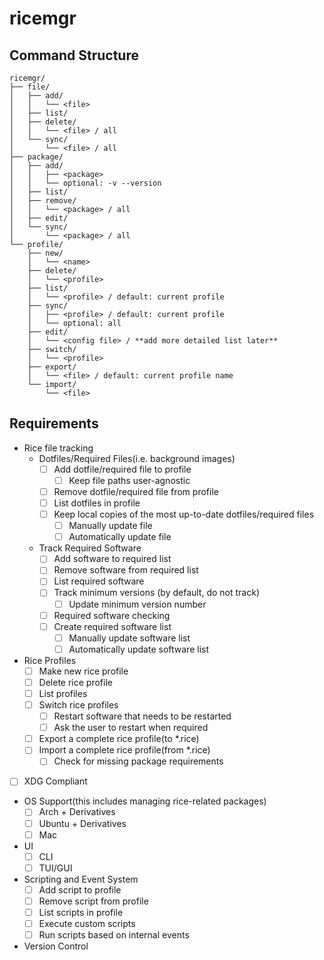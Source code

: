 # ricemgr
## Command Structure
```
ricemgr/
├── file/
│   ├── add/
│   │   └── <file>
│   ├── list/
│   ├── delete/
│   │   └── <file> / all
│   └── sync/
│       └── <file> / all
├── package/
│   ├── add/
│   │   ├── <package>
│   │   └── optional: -v --version
│   ├── list/
│   ├── remove/
│   │   └── <package> / all
│   ├── edit/
│   └── sync/
│       └── <package> / all
└── profile/
    ├── new/
    │   └── <name>
    ├── delete/
    │   └── <profile>
    ├── list/
    │   └── <profile> / default: current profile
    ├── sync/
    │   ├── <profile> / default: current profile
    │   └── optional: all
    ├── edit/
    │   └── <config file> / **add more detailed list later**
    ├── switch/
    │   └── <profile>
    ├── export/
    │   └── <file> / default: current profile name
    └── import/
        └── <file>
```

## Requirements
- Rice file tracking
  - Dotfiles/Required Files(i.e. background images)
    - [ ] Add dotfile/required file to profile
      - [ ] Keep file paths user-agnostic
    - [ ] Remove dotfile/required file from profile
    - [ ] List dotfiles in profile
    - [ ] Keep local copies of the most up-to-date dotfiles/required files
      - [ ] Manually update file
      - [ ] Automatically update file
  - Track Required Software
    - [ ] Add software to required list
    - [ ] Remove software from required list
    - [ ] List required software
    - [ ] Track minimum versions (by default, do not track)
      - [ ] Update minimum version number
    - [ ] Required software checking
    - [ ] Create required software list
      - [ ] Manually update software list
      - [ ] Automatically update software list
- Rice Profiles
  - [ ] Make new rice profile
  - [ ] Delete rice profile
  - [ ] List profiles
  - [ ] Switch rice profiles
    - [ ] Restart software that needs to be restarted
    - [ ] Ask the user to restart when required
  - [ ] Export a complete rice profile(to *.rice)
  - [ ] Import a complete rice profile(from *.rice)
    - [ ] Check for missing package requirements
- [ ] XDG Compliant
- OS Support(this includes managing rice-related packages)
  - [ ] Arch + Derivatives
  - [ ] Ubuntu + Derivatives
  - [ ] Mac
- UI
  - [ ] CLI
  - [ ] TUI/GUI
- Scripting and Event System
  - [ ] Add script to profile
  - [ ] Remove script from profile
  - [ ] List scripts in profile
  - [ ] Execute custom scripts
  - [ ] Run scripts based on internal events
- Version Control
